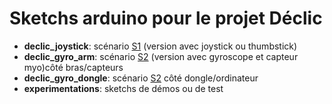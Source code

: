 # Sketchs arduino pour le projet Déclic

- **declic_joystick**: scénario [S1](http://wikilab.myhumankit.org/index.php?title=Projets:Declic#Sc.C3.A9nario_S1_:_joystick) (version avec joystick ou thumbstick)
- **declic_gyro_arm**: scénario [S2](http://wikilab.myhumankit.org/index.php?title=Projets:Declic#Sc.C3.A9nario_S2) (version avec gyroscope et capteur myo)côté bras/capteurs
- **declic_gyro_dongle**: scénario [S2](http://wikilab.myhumankit.org/index.php?title=Projets:Declic#Sc.C3.A9nario_S2) côté dongle/ordinateur
- **experimentations**: sketchs de démos ou de test
